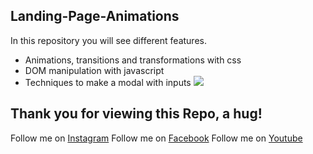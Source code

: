 ## Landing-Page-Animations

In this repository you will see different features.
- Animations, transitions and transformations with css
- DOM manipulation with javascript 
- Techniques to make a modal with inputs
![](https://scontent.xx.fbcdn.net/v/t1.15752-9/289028052_1670417033328326_2718168137920461686_n.png?stp=dst-png_p403x403&_nc_cat=110&ccb=1-7&_nc_sid=aee45a&_nc_eui2=AeHiPZMsqIDhHODViC3uPWPy6rgMsxRxC7fquAyzFHELtxUguMgRZTXrhkit3uhTv91mgTgrImBxryu_LovGDeIG&_nc_ohc=ACswFgz91H4AX9xADPX&_nc_ad=z-m&_nc_cid=0&_nc_ht=scontent.xx&oh=03_AVJn1uciW0ZBrvElBXw3kJ-N0THGtsTJy7_85vr21Wr0mQ&oe=62E4C09E)


## Thank you for viewing this Repo, a hug!

Follow me on [Instagram](https://www.instagram.com/dev_juan22/)
Follow me on [Facebook](https://www.facebook.com/juandavid.reyesbedoya.7)
Follow me on [Youtube](https://www.youtube.com/channel/UCacHqx898rhli-vmmjSmkWw)
